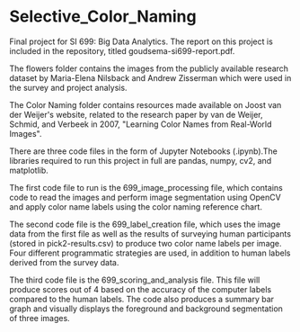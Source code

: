 # Selective_Color_Naming
Final project for SI 699: Big Data Analytics. The report on this project is included in the repository, titled goudsema-si699-report.pdf.


The flowers folder contains the images from the publicly available research dataset by Maria-Elena Nilsback and Andrew Zisserman which were used in the survey and project analysis. 

The Color Naming folder contains resources made available on Joost van der Weijer's website, related to the research paper by van de Weijer, Schmid, and Verbeek in 2007, "Learning Color Names from Real-World Images". 

There are three code files in the form of Jupyter Notebooks (.ipynb).The libraries required to run this project in full are pandas, numpy, cv2, and matplotlib. 

The first code file to run is the 699_image_processing file, which contains code to read the images and perform image segmentation using OpenCV and apply color name labels using the color naming reference chart. 

The second code file is the 699_label_creation file, which uses the image data from the first file as well as the results of surveying human participants (stored in pick2-results.csv) to produce two color name labels per image. Four different programmatic strategies are used, in addition to human labels derived from the survey data. 

The third code file is the 699_scoring_and_analysis file. This file will produce scores out of 4 based on the accuracy of the computer labels compared to the human labels. The code also produces a summary bar graph and visually displays the foreground and background segmentation of three images. 

